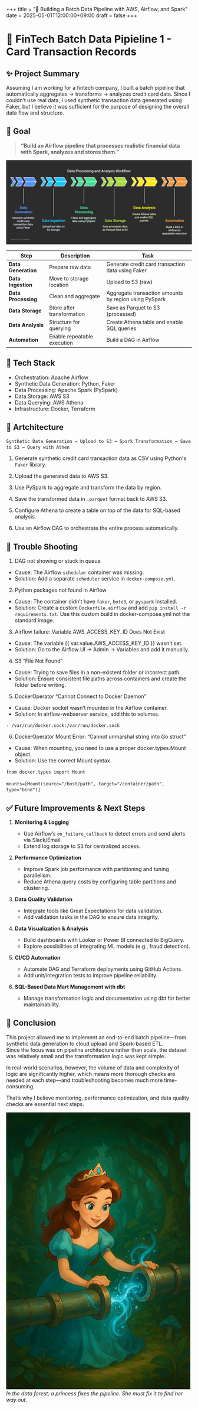 +++
title = "🚀 Building a Batch Data Pipeline with AWS, Airflow, and Spark"
date = 2025-05-01T12:00:00+09:00
draft = false
+++

# 🚀 FinTech Batch Data Pipieline 1 - Card Transaction Records

## ✨ Project Summary  

Assuming I am working for a fintech company, I built a batch pipeline that automatically aggregates → transforms → analyzes credit card data.
Since I couldn’t use real data, I used synthetic transaction data generated using Faker, but I believe it was sufficient for the purpose of designing the overall data flow and structure.


## 🎯 Goal

> **“Build an Airflow pipeline that processes realistic financial data with Spark, analyzes and stores them.”**

![Data processing pipeline](1.png)

| **Step**           | **Description**                   | **Task**                                           |
|--------------------|-----------------------------------|----------------------------------------------------|
| **Data Generation**| Prepare raw data                  | Generate credit card transaction data using Faker  |
| **Data Ingestion** | Move to storage location          | Upload to S3 (raw)                                 |
| **Data Processing**| Clean and aggregate               | Aggregate transaction amounts by region using PySpark |
| **Data Storage**   | Store after transformation        | Save as Parquet to S3 (processed)                  |
| **Data Analysis**  | Structure for querying            | Create Athena table and enable SQL queries         |
| **Automation**     | Enable repeatable execution       | Build a DAG in Airflow                             |


## 🔧 Tech Stack

- Orchestration: Apache Airflow
- Synthetic Data Generation: Python, Faker
- Data Processing: Apache Spark (PySpark)
- Data Storage: AWS S3
- Data Querying: AWS Athena
- Infrastructure: Docker, Terraform


## 🧩 Artchitecture
```
Synthetic Data Generation → Upload to S3 → Spark Transformation → Save to S3 → Query with Athen
```
1. Generate synthetic credit card transaction data as CSV using Python's `Faker` library.

2. Upload the generated data to AWS S3.

3. Use PySpark to aggregate and transform the data by region.

4. Save the transformed data in `.parquet` format back to AWS S3.

5. Configure Athena to create a table on top of the data for SQL-based analysis.

6. Use an Airflow DAG to orchestrate the entire process automatically.


## 💢 Trouble Shooting

1. DAG not showing or stuck in queue
- Cause: The Airflow `scheduler` container was missing.
- Solution: Add a separate `scheduler` service in `docker-compose.yml`.

2. Python packages not found in Airflow 
- Cause: The container didn’t have `faker`, `boto3`, or `pyspark` installed.
- Solution: Create a custom `Dockerfile.airflow` and add `pip install -r requirements.txt`. Use this custom build in docker-compose.yml not the standard image. 

3. Airflow failure: Variable AWS_ACCESS_KEY_ID Does Not Exist 
- Cause: The variable {{ var.value.AWS_ACCESS_KEY_ID }} wasn’t set.
- Solution: Go to the Airflow UI → Admin → Variables and add it manually.

4. S3 “File Not Found” 
- Cause: Trying to save files in a non-existent folder or incorrect path.
- Solution: Ensure consistent file paths across containers and create the folder before writing.

5. DockerOperator “Cannot Connect to Docker Daemon”
- Cause: Docker socket wasn’t mounted in the Airflow container.
- Solution: In airflow-webserver service, add this to volumes.
```
- /var/run/docker.sock:/var/run/docker.sock
```
6. DockerOperator Mount Error: “Cannot unmarshal string into Go struct”
- Cause: When mounting, you need to use a proper docker.types.Mount object.
- Solution: Use the correct Mount syntax.
```
from docker.types import Mount

mounts=[Mount(source="/host/path", target="/container/path", type="bind")]
```

## ✅ Future Improvements & Next Steps

1. **Monitoring & Logging**
   - Use Airflow’s `on_failure_callback` to detect errors and send alerts via Slack/Email.
   - Extend log storage to S3 for centralized access.

2. **Performance Optimization**
   - Improve Spark job performance with partitioning and tuning parallelism.
   - Reduce Athena query costs by configuring table partitions and clustering.

3. **Data Quality Validation**
   - Integrate tools like Great Expectations for data validation.
   - Add validation tasks in the DAG to ensure data integrity.

4. **Data Visualization & Analysis**
   - Build dashboards with Looker or Power BI connected to BigQuery.
   - Explore possibilities of integrating ML models (e.g., fraud detection).

5. **CI/CD Automation**
   - Automate DAG and Terraform deployments using GitHub Actions.
   - Add unit/integration tests to improve pipeline reliability.

6. **SQL-Based Data Mart Management with dbt**
   - Manage transformation logic and documentation using dbt for better maintainability.


## 📘 Conclusion

This project allowed me to implement an end-to-end batch pipeline—from synthetic data generation to cloud upload and Spark-based ETL.  
Since the focus was on pipeline architecture rather than scale, the dataset was relatively small and the transformation logic was kept simple.  

In real-world scenarios, however, the volume of data and complexity of logic are significantly higher, which means more thorough checks are needed at each step—and troubleshooting becomes much more time-consuming.  

That’s why I believe monitoring, performance optimization, and data quality checks are essential next steps.


![Princess fixing a pipe in the data forest](2.png)  
*In the data forest, a princess fixes the pipeline. She must fix it to find her way out.* 